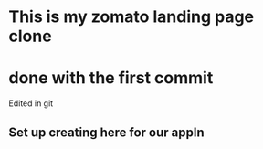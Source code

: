 # This is my zomato landing page clone
# done with the first commit
Edited in git
## Set up creating here for our appln
